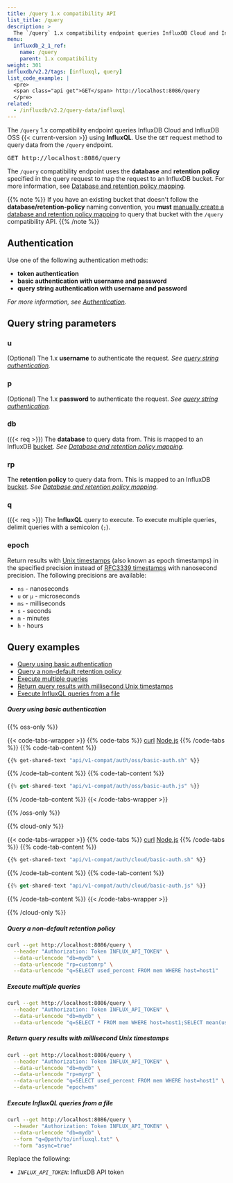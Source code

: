 ```yaml
---
title: /query 1.x compatibility API
list_title: /query
description: >
  The `/query` 1.x compatibility endpoint queries InfluxDB Cloud and InfluxDB OSS 2.x using **InfluxQL**.
menu:
  influxdb_2_1_ref:
    name: /query
    parent: 1.x compatibility
weight: 301
influxdb/v2.2/tags: [influxql, query]
list_code_example: |
  <pre>
  <span class="api get">GET</span> http://localhost:8086/query
  </pre>
related:
  - /influxdb/v2.2/query-data/influxql
---
```


The `/query` 1.x compatibility endpoint queries InfluxDB Cloud and InfluxDB OSS {{< current-version >}} using **InfluxQL**.
Use the `GET` request method to query data from the `/query` endpoint.

<pre>
<span class="api get">GET</span> http://localhost:8086/query
</pre>

The `/query` compatibility endpoint uses the **database** and **retention policy**
specified in the query request to map the request to an InfluxDB bucket.
For more information, see [Database and retention policy mapping](/influxdb/v2.2/reference/api/influxdb-1x/dbrp).

{{% note %}}
If you have an existing bucket that doesn't follow the **database/retention-policy** naming convention,
you **must** [manually create a database and retention policy mapping](/influxdb/v2.2/query-data/influxql/#map-unmapped-buckets)
to query that bucket with the `/query` compatibility API.
{{% /note %}}

## Authentication

Use one of the following authentication methods:
* **token authentication**
* **basic authentication with username and password**
* **query string authentication with username and password**

_For more information, see [Authentication](/influxdb/v2.2/reference/api/influxdb-1x/#authentication)._

## Query string parameters

### u
(Optional) The 1.x **username** to authenticate the request.
_See [query string authentication](/influxdb/v2.2/reference/api/influxdb-1x/#query-string-authentication)._

### p
(Optional) The 1.x **password** to authenticate the request.
_See [query string authentication](/influxdb/v2.2/reference/api/influxdb-1x/#query-string-authentication)._

### db
({{< req >}}) The **database** to query data from.
This is mapped to an InfluxDB [bucket](/influxdb/v2.2/reference/glossary/#bucket).
_See [Database and retention policy mapping](/influxdb/v2.2/reference/api/influxdb-1x/dbrp/)._

### rp
The **retention policy** to query data from.
This is mapped to an InfluxDB [bucket](/influxdb/v2.2/reference/glossary/#bucket).
_See [Database and retention policy mapping](/influxdb/v2.2/reference/api/influxdb-1x/dbrp/)._

### q
({{< req >}}) The **InfluxQL** query to execute.
To execute multiple queries, delimit queries with a semicolon (`;`).

### epoch
Return results with [Unix timestamps](/influxdb/v2.2/reference/glossary/#unix-timestamp)
(also known as epoch timestamps) in the specified precision instead of
[RFC3339 timestamps](/influxdb/v2.2/reference/glossary/#rfc3339-timestamp) with nanosecond precision.
The following precisions are available:

- `ns` - nanoseconds
- `u` or `µ` - microseconds
- `ms` - milliseconds
- `s` - seconds
- `m` - minutes
- `h` - hours

## Query examples

- [Query using basic authentication](#query-using-basic-authentication)
- [Query a non-default retention policy](#query-a-non-default-retention-policy)
- [Execute multiple queries](#execute-multiple-queries)
- [Return query results with millisecond Unix timestamps](#return-query-results-with-millisecond-unix-timestamps)
- [Execute InfluxQL queries from a file](#execute-influxql-queries-from-a-file)

##### Query using basic authentication

{{% oss-only %}}

{{< code-tabs-wrapper >}}
{{% code-tabs %}}
[curl](#curl)
[Node.js](#nodejs)
{{% /code-tabs %}}
{{% code-tab-content %}}
```sh
{{% get-shared-text "api/v1-compat/auth/oss/basic-auth.sh" %}}
```
{{% /code-tab-content %}}
{{% code-tab-content %}}
```js
{{% get-shared-text "api/v1-compat/auth/oss/basic-auth.js" %}}
```
{{% /code-tab-content %}}
{{< /code-tabs-wrapper >}}

{{% /oss-only %}}

{{% cloud-only %}}

{{< code-tabs-wrapper >}}
{{% code-tabs %}}
[curl](#curl)
[Node.js](#nodejs)
{{% /code-tabs %}}
{{% code-tab-content %}}
```sh
{{% get-shared-text "api/v1-compat/auth/cloud/basic-auth.sh" %}}
```
{{% /code-tab-content %}}
{{% code-tab-content %}}
```js
{{% get-shared-text "api/v1-compat/auth/cloud/basic-auth.js" %}}
```
{{% /code-tab-content %}}
{{< /code-tabs-wrapper >}}


{{% /cloud-only %}}

##### Query a non-default retention policy
```sh
curl --get http://localhost:8086/query \
  --header "Authorization: Token INFLUX_API_TOKEN" \
  --data-urlencode "db=mydb" \
  --data-urlencode "rp=customrp" \
  --data-urlencode "q=SELECT used_percent FROM mem WHERE host=host1"
```

##### Execute multiple queries
```sh
curl --get http://localhost:8086/query \
  --header "Authorization: Token INFLUX_API_TOKEN" \
  --data-urlencode "db=mydb" \
  --data-urlencode "q=SELECT * FROM mem WHERE host=host1;SELECT mean(used_percent) FROM mem WHERE host=host1 GROUP BY time(10m)"
```

##### Return query results with millisecond Unix timestamps
```sh
curl --get http://localhost:8086/query \
  --header "Authorization: Token INFLUX_API_TOKEN" \
  --data-urlencode "db=mydb" \
  --data-urlencode "rp=myrp" \
  --data-urlencode "q=SELECT used_percent FROM mem WHERE host=host1" \
  --data-urlencode "epoch=ms"
```

##### Execute InfluxQL queries from a file
```sh
curl --get http://localhost:8086/query \
  --header "Authorization: Token INFLUX_API_TOKEN" \
  --data-urlencode "db=mydb" \
  --form "q=@path/to/influxql.txt" \
  --form "async=true"
```

Replace the following:
- *`INFLUX_API_TOKEN`*: InfluxDB API token
